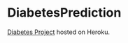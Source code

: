 # DiabetesPrediction

[Diabetes Project](https://diabetes-predictapp.herokuapp.com/) hosted on Heroku.
